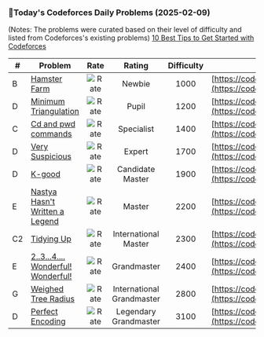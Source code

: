 ### 🌟Today's Codeforces Daily Problems (2025-02-09)
(Notes: The problems were curated based on their level of difficulty and listed from Codeforces's existing problems)
[10 Best Tips to Get Started with Codeforces](https://github.com/ika9810/Codeforces-Daily-Problems/blob/main/10%20Best%20Tips%20to%20Get%20Started%20with%20Codeforces.md)

| # | Problem | Rate| Rating | Difficulty | Contest |
|---| ----- | :--------: | :----------: | :----------: | ---------- |
|B|[Hamster Farm](https://codeforces.com/contest/939/problem/B)|![Rate](https://img.shields.io/badge/Newbie-1000-lightgrey)|Newbie|1000|[https://codeforces.com/contest/939](https://codeforces.com/contest/939)|
|D|[Minimum Triangulation](https://codeforces.com/contest/1140/problem/D)|![Rate](https://img.shields.io/badge/Pupil-1200-brightgreen)|Pupil|1200|[https://codeforces.com/contest/1140](https://codeforces.com/contest/1140)|
|C|[Cd and pwd commands](https://codeforces.com/contest/158/problem/C)|![Rate](https://img.shields.io/badge/Specialist-1400-9cf)|Specialist|1400|[https://codeforces.com/contest/158](https://codeforces.com/contest/158)|
|D|[Very Suspicious](https://codeforces.com/contest/1670/problem/D)|![Rate](https://img.shields.io/badge/Expert-1700-blue)|Expert|1700|[https://codeforces.com/contest/1670](https://codeforces.com/contest/1670)|
|D|[K-good](https://codeforces.com/contest/1656/problem/D)|![Rate](https://img.shields.io/badge/Candidate%20Master-1900-blueviolet)|Candidate Master|1900|[https://codeforces.com/contest/1656](https://codeforces.com/contest/1656)|
|E|[Nastya Hasn't Written a Legend](https://codeforces.com/contest/1136/problem/E)|![Rate](https://img.shields.io/badge/Master-2200-orange)|Master|2200|[https://codeforces.com/contest/1136](https://codeforces.com/contest/1136)|
|C2|[Tidying Up](https://codeforces.com/contest/316/problem/C2)|![Rate](https://img.shields.io/badge/International%20Master-2300-orange)|International Master|2300|[https://codeforces.com/contest/316](https://codeforces.com/contest/316)|
|E|[2..3...4.... Wonderful! Wonderful!](https://codeforces.com/contest/1930/problem/E)|![Rate](https://img.shields.io/badge/Grandmaster-2400-red)|Grandmaster|2400|[https://codeforces.com/contest/1930](https://codeforces.com/contest/1930)|
|G|[Weighed Tree Radius](https://codeforces.com/contest/1783/problem/G)|![Rate](https://img.shields.io/badge/International%20Grandmaster-2800-red)|International Grandmaster|2800|[https://codeforces.com/contest/1783](https://codeforces.com/contest/1783)|
|D|[Perfect Encoding](https://codeforces.com/contest/986/problem/D)|![Rate](https://img.shields.io/badge/Legendary%20Grandmaster-3100-red)|Legendary Grandmaster|3100|[https://codeforces.com/contest/986](https://codeforces.com/contest/986)|
